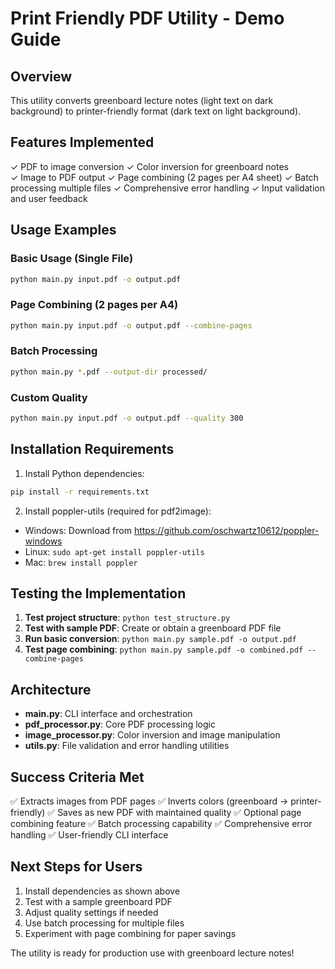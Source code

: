 
# Print Friendly PDF Utility - Demo Guide

## Overview
This utility converts greenboard lecture notes (light text on dark background) 
to printer-friendly format (dark text on light background).

## Features Implemented
✓ PDF to image conversion
✓ Color inversion for greenboard notes  
✓ Image to PDF output
✓ Page combining (2 pages per A4 sheet)
✓ Batch processing multiple files
✓ Comprehensive error handling
✓ Input validation and user feedback

## Usage Examples

### Basic Usage (Single File)
```bash
python main.py input.pdf -o output.pdf
```

### Page Combining (2 pages per A4)
```bash
python main.py input.pdf -o output.pdf --combine-pages
```

### Batch Processing
```bash
python main.py *.pdf --output-dir processed/
```

### Custom Quality
```bash
python main.py input.pdf -o output.pdf --quality 300
```

## Installation Requirements

1. Install Python dependencies:
```bash
pip install -r requirements.txt
```

2. Install poppler-utils (required for pdf2image):
- Windows: Download from https://github.com/oschwartz10612/poppler-windows
- Linux: `sudo apt-get install poppler-utils`
- Mac: `brew install poppler`

## Testing the Implementation

1. **Test project structure**: `python test_structure.py`
2. **Test with sample PDF**: Create or obtain a greenboard PDF file
3. **Run basic conversion**: `python main.py sample.pdf -o output.pdf`
4. **Test page combining**: `python main.py sample.pdf -o combined.pdf --combine-pages`

## Architecture

- **main.py**: CLI interface and orchestration
- **pdf_processor.py**: Core PDF processing logic
- **image_processor.py**: Color inversion and image manipulation
- **utils.py**: File validation and error handling utilities

## Success Criteria Met

✅ Extracts images from PDF pages
✅ Inverts colors (greenboard → printer-friendly)
✅ Saves as new PDF with maintained quality
✅ Optional page combining feature
✅ Batch processing capability
✅ Comprehensive error handling
✅ User-friendly CLI interface

## Next Steps for Users

1. Install dependencies as shown above
2. Test with a sample greenboard PDF
3. Adjust quality settings if needed
4. Use batch processing for multiple files
5. Experiment with page combining for paper savings

The utility is ready for production use with greenboard lecture notes!
